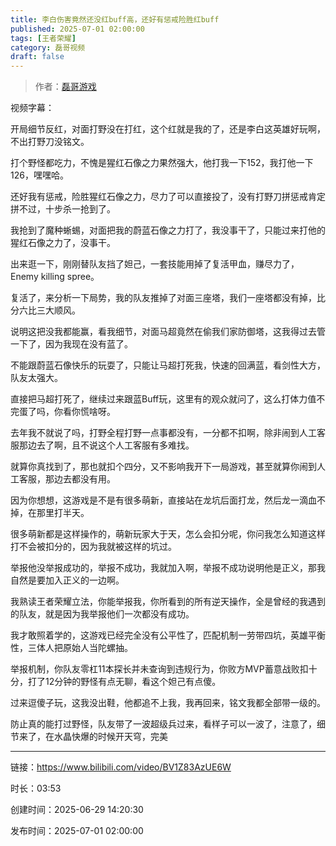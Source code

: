 ```yaml
---
title: 李白伤害竟然还没红buff高，还好有惩戒险胜红buff
published: 2025-07-01 02:00:00
tags: [王者荣耀]
category: 磊哥视频
draft: false
---
```



> 作者：[磊哥游戏](https://space.bilibili.com/268941858?spm_id_from=333.788.upinfo.head.click)

视频字幕：

开局细节反红，对面打野没在打红，这个红就是我的了，还是李白这英雄好玩啊，不出打野刀没铭文。

打个野怪都吃力，不愧是猩红石像之力果然强大，他打我一下152，我打他一下126，嘿嘿哈。

还好我有惩戒，险胜猩红石像之力，尽力了可以直接投了，没有打野刀拼惩戒肯定拼不过，十步杀一抢到了。

我抢到了魔种蜥蜴，对面把我的蔚蓝石像之力打了，我没事干了，只能过来打他的猩红石像之力了，没事干。

出来逛一下，刚刚替队友挡了妲己，一套技能用掉了复活甲血，赚尽力了，Enemy killing spree。

复活了，来分析一下局势，我的队友推掉了对面三座塔，我们一座塔都没有掉，比分六比三大顺风。

说明这把没我都能赢，看我细节，对面马超竟然在偷我们家防御塔，这我得过去管一下了，因为我现在没有蓝了。

不能跟蔚蓝石像快乐的玩耍了，只能让马超打死我，快速的回满蓝，看剑性大方，队友太强大。

直接把马超打死了，继续过来跟蓝Buff玩，这里有的观众就问了，这么打体力值不完蛋了吗，你看你慌啥呀。

去年我不就说了吗，打野全程打野一点事都没有，一分都不扣啊，除非闹到人工客服那边去了啊，且不说这个人工客服有多难找。

就算你真找到了，那也就扣个四分，又不影响我开下一局游戏，甚至就算你闹到人工客服，那边去都没有用。

因为你想想，这游戏是不是有很多萌新，直接站在龙坑后面打龙，然后龙一滴血不掉，在那里打半天。

很多萌新都是这样操作的，萌新玩家大于天，怎么会扣分呢，你问我怎么知道这样打不会被扣分的，因为我就被这样的坑过。

举报他没举报成功的，举报不成功，我就加入啊，举报不成功说明他是正义，那我自然是要加入正义的一边啊。

我熟读王者荣耀立法，你能举报我，你所看到的所有逆天操作，全是曾经的我遇到的队友，就是因为我举报他们一次都没有成功。

我才敢照着学的，这游戏已经完全没有公平性了，匹配机制一劳带四坑，英雄平衡性，三体人把原始人当陀螺抽。

举报机制，你队友零杠11本探长并未查询到违规行为，你败方MVP蓄意战败扣十分，打了12分钟的野怪有点无聊，看这个妲己有点傻。

过来逗傻子玩，这我没出鞋，他都追不上我，我再回来，铭文我都全部带一级的。

防止真的能打过野怪，队友带了一波超级兵过来，看样子可以一波了，注意了，细节来了，在水晶快爆的时候开天穹，完美

---

链接：https://www.bilibili.com/video/BV1Z83AzUE6W

时长：03:53

创建时间：2025-06-29 14:20:30

发布时间：2025-07-01 02:00:00
